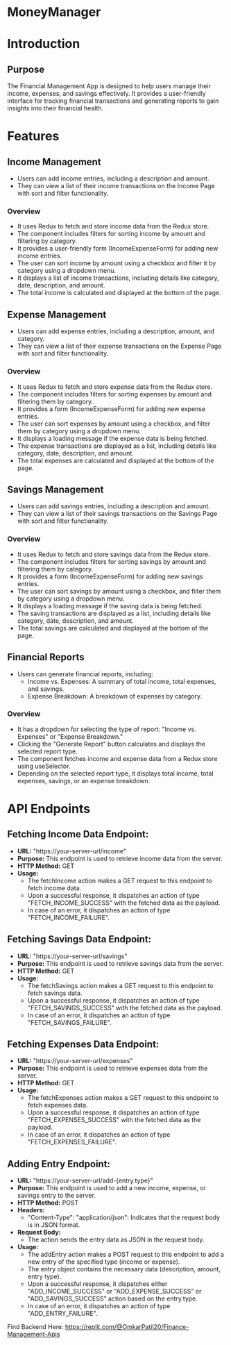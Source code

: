 # MoneyManager

# Introduction

## Purpose
The Financial Management App is designed to help users manage their income, expenses, and savings effectively. It provides a user-friendly interface for tracking financial transactions and generating reports to gain insights into their financial health.

# Features

## Income Management
- Users can add income entries, including a description and amount.
- They can view a list of their income transactions on the Income Page with sort and filter functionality.

### Overview
- It uses Redux to fetch and store income data from the Redux store.
- The component includes filters for sorting income by amount and filtering by category.
- It provides a user-friendly form (IncomeExpenseForm) for adding new income entries.
- The user can sort income by amount using a checkbox and filter it by category using a dropdown menu.
- It displays a list of income transactions, including details like category, date, description, and amount.
- The total income is calculated and displayed at the bottom of the page.

## Expense Management
- Users can add expense entries, including a description, amount, and category.
- They can view a list of their expense transactions on the Expense Page with sort and filter functionality.

### Overview
- It uses Redux to fetch and store expense data from the Redux store.
- The component includes filters for sorting expenses by amount and filtering them by category.
- It provides a form (IncomeExpenseForm) for adding new expense entries.
- The user can sort expenses by amount using a checkbox, and filter them by category using a dropdown menu.
- It displays a loading message if the expense data is being fetched.
- The expense transactions are displayed as a list, including details like category, date, description, and amount.
- The total expenses are calculated and displayed at the bottom of the page.

## Savings Management
- Users can add savings entries, including a description and amount.
- They can view a list of their savings transactions on the Savings Page with sort and filter functionality.

### Overview
- It uses Redux to fetch and store savings data from the Redux store.
- The component includes filters for sorting savings by amount and filtering them by category.
- It provides a form (IncomeExpenseForm) for adding new savings entries.
- The user can sort savings by amount using a checkbox, and filter them by category using a dropdown menu.
- It displays a loading message if the saving data is being fetched.
- The saving transactions are displayed as a list, including details like category, date, description, and amount.
- The total savings are calculated and displayed at the bottom of the page.

## Financial Reports
- Users can generate financial reports, including:
  - Income vs. Expenses: A summary of total income, total expenses, and savings.
  - Expense Breakdown: A breakdown of expenses by category.

### Overview
- It has a dropdown for selecting the type of report: "Income vs. Expenses" or "Expense Breakdown."
- Clicking the "Generate Report" button calculates and displays the selected report type.
- The component fetches income and expense data from a Redux store using useSelector.
- Depending on the selected report type, it displays total income, total expenses, savings, or an expense breakdown.

# API Endpoints

## Fetching Income Data Endpoint:

- **URL:** "https://your-server-url/income"
- **Purpose:** This endpoint is used to retrieve income data from the server.
- **HTTP Method:** GET
- **Usage:**
  - The fetchIncome action makes a GET request to this endpoint to fetch income data.
  - Upon a successful response, it dispatches an action of type "FETCH_INCOME_SUCCESS" with the fetched data as the payload.
  - In case of an error, it dispatches an action of type "FETCH_INCOME_FAILURE".

## Fetching Savings Data Endpoint:

- **URL:** "https://your-server-url/savings"
- **Purpose:** This endpoint is used to retrieve savings data from the server.
- **HTTP Method:** GET
- **Usage:**
  - The fetchSavings action makes a GET request to this endpoint to fetch savings data.
  - Upon a successful response, it dispatches an action of type "FETCH_SAVINGS_SUCCESS" with the fetched data as the payload.
  - In case of an error, it dispatches an action of type "FETCH_SAVINGS_FAILURE".

## Fetching Expenses Data Endpoint:

- **URL:** "https://your-server-url/expenses"
- **Purpose:** This endpoint is used to retrieve expenses data from the server.
- **HTTP Method:** GET
- **Usage:**
  - The fetchExpenses action makes a GET request to this endpoint to fetch expenses data.
  - Upon a successful response, it dispatches an action of type "FETCH_EXPENSES_SUCCESS" with the fetched data as the payload.
  - In case of an error, it dispatches an action of type "FETCH_EXPENSES_FAILURE".

## Adding Entry Endpoint:

- **URL:** "https://your-server-url/add-{entry.type}"
- **Purpose:** This endpoint is used to add a new income, expense, or savings entry to the server.
- **HTTP Method:** POST
- **Headers:**
  - "Content-Type": "application/json": Indicates that the request body is in JSON format.
- **Request Body:**
  - The action sends the entry data as JSON in the request body.
- **Usage:**
  - The addEntry action makes a POST request to this endpoint to add a new entry of the specified type (income or expense).
  - The entry object contains the necessary data (description, amount, entry type).
  - Upon a successful response, it dispatches either "ADD_INCOME_SUCCESS" or "ADD_EXPENSE_SUCCESS" or "ADD_SAVINGS_SUCCESS" action based on the entry.type.
  - In case of an error, it dispatches an action of type "ADD_ENTRY_FAILURE".


Find Backend Here: https://replit.com/@OmkarPatil20/Finance-Management-Apis
